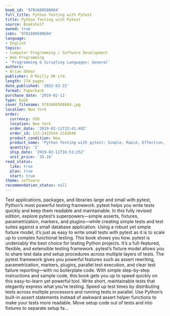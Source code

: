 ```yaml
---
book_id: '9781680508604'
full_title: Python Testing with Pytest
title: Python Testing with Pytest
source: Bookshelf
owned: true
isbn: '9781680508604'
language:
- English
topics:
- Computer Programming / Software Development
- Web Programming
- 'Programming & Scripting Languages: General'
authors:
- Brian Okken
publisher: O'Reilly UK Ltd.
length: 274 pages
date_published: '2022-03-22'
format: Paperback
purchase_date: '2019-02-11'
type: book
cover_filename: 9781680508604.jpg
location: New York
order:
  currency: USD
  location: New York
  order_date: '2019-02-11T15:41:48Z'
  order_id: 113-2422544-2142646
  product_condition: New
  product_name: 'Python Testing with pytest: Simple, Rapid, Effective, and Scalable'
  quantity: '2'
  ship_date: '2019-02-11T16:51:25Z'
  unit_price: '35.16'
read_status:
  like: true
  plan: true
  start: true
theme: software
recommendation_status: null
---
```

Test applications, packages, and libraries large and small with pytest, Python’s most powerful testing framework. pytest helps you write tests quickly and keep them readable and maintainable. In this fully revised edition, explore pytest’s superpowers—simple asserts, fixtures, parametrization, markers, and plugins—while creating simple tests and test suites against a small database application. Using a robust yet simple fixture model, it’s just as easy to write small tests with pytest as it is to scale up to complex functional testing. This book shows you how.
pytest is undeniably the best choice for testing Python projects. It’s a full-featured, flexible, and extensible testing framework. pytest’s fixture model allows you to share test data and setup procedures across multiple layers of tests. The pytest framework gives you powerful features such as assert rewriting, parametrization, markers, plugins, parallel test execution, and clear test failure reporting—with no boilerplate code.
With simple step-by-step instructions and sample code, this book gets you up to speed quickly on this easy-to-learn yet powerful tool. Write short, maintainable tests that elegantly express what you’re testing. Speed up test times by distributing tests across multiple processors and running tests in parallel. Use Python’s built-in assert statements instead of awkward assert helper functions to make your tests more readable. Move setup code out of tests and into fixtures to separate setup fa...

